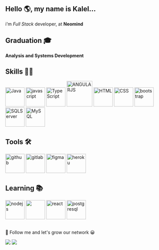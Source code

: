 ## Hello 🌎, my name is Kalel...

<p align="left">
  i'm <i>Full Stack</i> developer, at <strong>Neomind</strong>
 </p>

## Graduation 🎓
<strong> Analysis and Systems Development</strong>

## Skills 🐱‍👤

<p>
<img alt="Java" width="60" src="https://cdn.jsdelivr.net/gh/devicons/devicon/icons/java/java-original-wordmark.svg"/>
<img src="https://cdn.jsdelivr.net/gh/devicons/devicon/icons/javascript/javascript-original.svg" alt="javascript" width="60" />
<img alt="TypeScript" width="60" src="https://cdn.jsdelivr.net/gh/devicons/devicon/icons/typescript/typescript-original.svg"/>
<img alt="ANGULARJS" width="80" src="https://cdn.jsdelivr.net/gh/devicons/devicon/icons/angularjs/angularjs-original-wordmark.svg" />
<img alt="HTML" width="60" src="https://cdn.jsdelivr.net/gh/devicons/devicon/icons/html5/html5-original-wordmark.svg" />
<img alt="CSS" width="60" src="https://cdn.jsdelivr.net/gh/devicons/devicon/icons/css3/css3-original-wordmark.svg" />
<img alt="bootstrap" src="https://cdn.jsdelivr.net/gh/devicons/devicon/icons/bootstrap/bootstrap-plain.svg" width="60" />
<img alt="SQLServer" src="https://cdn.jsdelivr.net/gh/devicons/devicon/icons/microsoftsqlserver/microsoftsqlserver-plain-wordmark.svg" width="60" />
<img alt="MySQL" src="https://cdn.jsdelivr.net/gh/devicons/devicon/icons/mysql/mysql-original-wordmark.svg" width="60"  />
</p>
  
## Tools 🛠️

<p>
<img src="https://cdn.jsdelivr.net/gh/devicons/devicon/icons/github/github-original-wordmark.svg" alt="github" width="60" />
<img src="https://cdn.jsdelivr.net/gh/devicons/devicon/icons/gitlab/gitlab-original-wordmark.svg" alt="gitlab" width="60" />
<img src="https://cdn.jsdelivr.net/gh/devicons/devicon/icons/figma/figma-original.svg" alt="figma" width="60" />
<img src="https://cdn.jsdelivr.net/gh/devicons/devicon/icons/heroku/heroku-original-wordmark.svg" alt="heroku" width="60" />
</p>

## Learning 📚

<p>
<img src="https://cdn.jsdelivr.net/gh/devicons/devicon/icons/nodejs/nodejs-original.svg" alt="nodejs" width="60" />
<img src="https://cdn.jsdelivr.net/gh/devicons/devicon/icons/spring/spring-original-wordmark.svg" alt"spring-boot" width="60">
<img src="https://cdn.jsdelivr.net/gh/devicons/devicon/icons/react/react-original-wordmark.svg" alt="react" width="60" />
<img src="https://cdn.jsdelivr.net/gh/devicons/devicon/icons/postgresql/postgresql-plain-wordmark.svg" alt="postgresql" width="60" />
</p>
 
## 
<p align="left">
  💌 Follow me and let's grow our network 😀
</p>
<p align="left">

<a href="https://www.instagram.com/kalelfleith/" alt="Instagram">
  <img src="https://img.shields.io/badge/-Instagram-DF0174?style=for-the-badge&logo=instagram&logoColor=white&link=https://www.instagram.com/iuricoding/"/></a>

<a href="https://www.linkedin.com/in/kalel-fleith-perfil/" alt="Linkedin">
  <img src="https://img.shields.io/badge/-Linkedin-0e76a8?style=for-the-badge&logo=Linkedin&logoColor=white&link=https://www.linkedin.com/in/iuricode" /></a>
  
</p>
